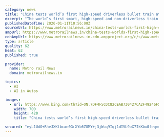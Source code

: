 ```yaml
---
category: news
title: "China tests world’s first high-speed driverless bullet train at a speed of 350 km successfully"
excerpt: "The world’s first smart, high-speed and non-driverless train will be operated daily to complete the Journey of 74 km Long journey from Beijing to Zhangjiakou in 47 minutes. The automatic train has been named ‘Rejuvenation’. It has all the features connected to artificial intelligence with 5G signal, wireless charging and smart lighting."
publishedDateTime: 2020-01-11T10:56:00Z
sourceUrl: https://www.metrorailnews.in/china-tests-worlds-first-high-speed-driverless-bullet-train-at-a-speed-of-350-km-successfully/
ampUrl: https://www.metrorailnews.in/china-tests-worlds-first-high-speed-driverless-bullet-train-at-a-speed-of-350-km-successfully/?amp
cdnAmpUrl: https://www-metrorailnews-in.cdn.ampproject.org/c/s/www.metrorailnews.in/china-tests-worlds-first-high-speed-driverless-bullet-train-at-a-speed-of-350-km-successfully/?amp
type: article
quality: 62
heat: 62
published: true

provider:
  name: Metro rail News
  domain: metrorailnews.in

topics:
  - AI
  - AI in Autos

images:
  - url: https://www.bing.com/th?id=ON.7DF4F5CDC82CEAB730427CA2F49246F5
    width: 700
    height: 420
    title: "China tests world’s first high-speed driverless bullet train at a speed of 350 km successfully"

secured: "eyL1UdO+RheJXKtbcxn0GrXYb6Z8MY+j3jWuq9Iqj1dIVL9oX7IkKbx0feqmcNNhj3bhw8Wogd41ltTOHXXFIPPoeDyqMHg0FZpaWEuY7HOKHIQL4qBqyJ2w9WCMPhpldQvxi6wrGOFZzRq1iTZl6R0/KaSHWB481beg2x3Rie/jq4t/bTB0LqgISi/zIZUG6l+8Wf1rUHIBexMc0Ec82llMEE4MmTkmMWS1REs9aamKHkQXh7CXory58UA13DeRkwyUj2dbKIu1DUNTMRxjzw==;v3eNVWgw1sfZxcWYbzt3ow=="
---
```



